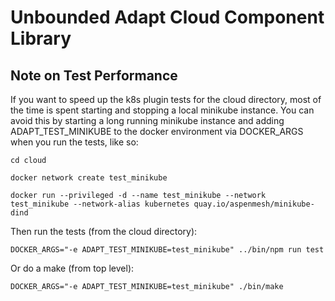 # Unbounded Adapt Cloud Component Library

## Note on Test Performance

If you want to speed up the k8s plugin tests for the cloud directory, most of the time is spent starting and stopping a local minikube instance.  You can avoid this by starting a long running minikube instance and adding ADAPT_TEST_MINIKUBE to the docker environment via DOCKER_ARGS when you run the tests, like so:
```
cd cloud

docker network create test_minikube

docker run --privileged -d --name test_minikube --network test_minikube --network-alias kubernetes quay.io/aspenmesh/minikube-dind
```

Then run the tests (from the cloud directory):
```
DOCKER_ARGS="-e ADAPT_TEST_MINIKUBE=test_minikube" ../bin/npm run test
```

Or do a make (from top level):
```
DOCKER_ARGS="-e ADAPT_TEST_MINIKUBE=test_minikube" ./bin/make
```
